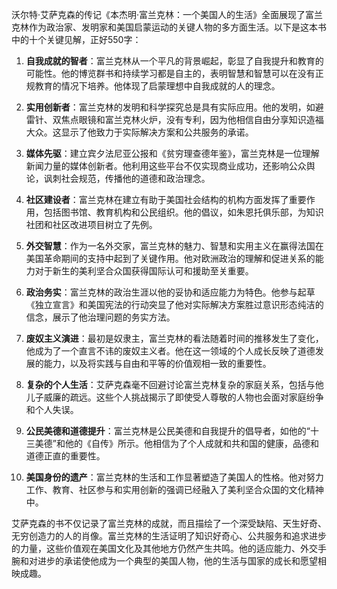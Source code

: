 沃尔特·艾萨克森的传记《本杰明·富兰克林：一个美国人的生活》全面展现了富兰克林作为政治家、发明家和美国启蒙运动的关键人物的多方面生活。以下是这本书中的十个关键见解，正好550字：

1. **自我成就的智者**：富兰克林从一个平凡的背景崛起，彰显了自我提升和教育的可能性。他的博览群书和持续学习都是自主的，表明智慧和智慧可以在没有正规教育的情况下培养。他体现了启蒙理想中自我成就的人的理念。

2. **实用创新者**：富兰克林的发明和科学探究总是具有实际应用。他的发明，如避雷针、双焦点眼镜和富兰克林火炉，没有专利，因为他相信自由分享知识造福大众。这显示了他致力于实际解决方案和公共服务的承诺。

3. **媒体先驱**：建立宾夕法尼亚公报和《贫穷理查德年鉴》，富兰克林是一位理解新闻力量的媒体创新者。他利用这些平台不仅实现商业成功，还影响公众舆论，讽刺社会规范，传播他的道德和政治理念。

4. **社区建设者**：富兰克林在建立有助于美国社会结构的机构方面发挥了重要作用，包括图书馆、教育机构和公民组织。他的倡议，如朱恩托俱乐部，为知识社团和社区改进项目树立了先例。

5. **外交智慧**：作为一名外交家，富兰克林的魅力、智慧和实用主义在赢得法国在美国革命期间的支持中起到了关键作用。他对欧洲政治的理解和促进关系的能力对于新生的美利坚合众国获得国际认可和援助至关重要。

6. **政治务实**：富兰克林的政治生涯以他的妥协和适应能力为特色。他参与起草《独立宣言》和美国宪法的行动突显了他对实际解决方案胜过意识形态纯洁的信念，展示了他治理问题的务实方法。

7. **废奴主义演进**：最初是奴隶主，富兰克林的看法随着时间的推移发生了变化，他成为了一个直言不讳的废奴主义者。他在这一领域的个人成长反映了道德发展的能力，以及将实践与自由和平等的价值观相一致的重要性。

8. **复杂的个人生活**：艾萨克森毫不回避讨论富兰克林复杂的家庭关系，包括与他儿子威廉的疏远。这些个人挑战揭示了即使受人尊敬的人物也会面对家庭纷争和个人失误。

9. **公民美德和道德提升**：富兰克林是公民美德和自我提升的倡导者，如他的“十三美德”和他的《自传》所示。他相信为了个人成就和共和国的健康，品德和道德正直的重要性。

10. **美国身份的遗产**：富兰克林的生活和工作显著塑造了美国人的性格。他对努力工作、教育、社区参与和实用创新的强调已经融入了美利坚合众国的文化精神中。

艾萨克森的书不仅记录了富兰克林的成就，而且描绘了一个深受缺陷、天生好奇、无穷创造力的人的肖像。富兰克林的生活证明了知识好奇心、公共服务和追求进步的力量，这些价值观在美国文化及其他地方仍然产生共鸣。他的适应能力、外交手腕和对进步的承诺使他成为一个典型的美国人物，他的生活与国家的成长和愿望相映成趣。